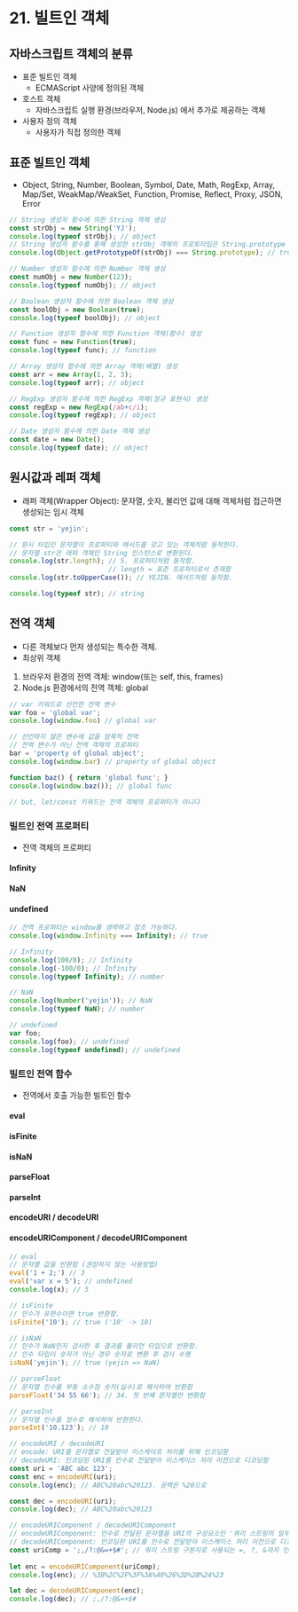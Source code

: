 # 21. 빌트인 객체
## 자바스크립트 객체의 분류
- 표준 빌트인 객체
  - ECMAScript 사양에 정의된 객체
- 호스트 객체
  - 자바스크립트 실행 환경(브라우저, Node.js) 에서 추가로 제공하는 객체
- 사용자 정의 객체
  - 사용자가 직접 정의한 객체
## 표준 빌트인 객체
- Object, String, Number, Boolean, Symbol, Date, Math, RegExp, Array, Map/Set, WeakMap/WeakSet, Function, Promise, Reflect, Proxy, JSON, Error
```javascript
// String 생성자 함수에 의한 String 객체 생성
const strObj = new String('YJ');
console.log(typeof strObj); // object
// String 생성자 함수를 통해 생성한 strObj 객체의 프로토타입은 String.prototype
console.log(Object.getPrototypeOf(strObj) === String.prototype); // true

// Number 생성자 함수에 의한 Number 객체 생성
const numObj = new Number(123);
console.log(typeof numObj); // object

// Boolean 생성자 함수에 의한 Boolean 객체 생성
const boolObj = new Boolean(true);
console.log(typeof boolObj); // object

// Function 생성자 함수에 의한 Function 객체(함수) 생성
const func = new Function(true);
console.log(typeof func); // function

// Array 생성자 함수에 의한 Array 객체(배열) 생성
const arr = new Array(1, 2, 3);
console.log(typeof arr); // object

// RegExp 생성자 함수에 의한 RegExp 객체(정규 표현식) 생성
const regExp = new RegExp(/ab+c/i);
console.log(typeof regExp); // object

// Date 생성자 함수에 의한 Date 객체 생성
const date = new Date();
console.log(typeof date); // object
```
## 원시값과 레퍼 객체
- 래퍼 객체(Wrapper Object): 문자열, 숫자, 불리언 값에 대해 객체처럼 접근하면 생성되는 임시 객체
```javascript
const str = 'yejin';

// 원시 타입인 문자열이 프로퍼티와 메서드를 갖고 있는 객체처럼 동작한다. 
// 문자열 str은 래퍼 객체인 String 인스턴스로 변환된다.
console.log(str.length); // 5. 프로퍼티처럼 동작함. 
                         // length = 표준 프로퍼티로서 존재함
console.log(str.toUpperCase()); // YEJIN. 메서드처럼 동작함. 

console.log(typeof str); // string
```
## 전역 객체
- 다른 객체보다 먼저 생성되는 특수한 객체. 
- 최상위 객체
1. 브라우저 환경의 전역 객체: window(또는 self, this, frames)
2. Node.js 환경에서의 전역 객체: global
```javascript
// var 키워드로 선언한 전역 변수
var foo = 'global var';
console.log(window.foo) // global var

// 선언하지 않은 변수에 값을 암묵적 전역
// 전역 변수가 아닌 전역 객체의 프로퍼티
bar = 'property of global object';
console.log(window.bar) // property of global object

function baz() { return 'global func'; }
console.log(window.baz()); // global func

// but, let/const 키워드는 전역 객체의 프로퍼티가 아니다
```

### 빌트인 전역 프로퍼티
- 전역 객체의 프로퍼티
#### Infinity
#### NaN
#### undefined
```javascript
// 전역 프로퍼티는 window를 생략하고 참조 가능하다.
console.log(window.Infinity === Infinity); // true

// Infinity
console.log(100/0); // Infinity
console.log(-100/0); // Infinity
console.log(typeof Infinity); // number

// NaN
console.log(Number('yejin')); // NaN
console.log(typeof NaN); // number

// undefined
var foo;
console.log(foo); // undefined
console.log(typeof undefined); // undefined
```
### 빌트인 전역 함수
- 전역에서 호출 가능한 빌트인 함수
#### eval
#### isFinite
#### isNaN
#### parseFloat
#### parseInt
#### encodeURI / decodeURI
#### encodeURIComponent / decodeURIComponent
```javascript
// eval
// 문자열 값을 반환함 (권장하지 않는 사용방법)
eval('1 + 2;') // 3
eval('var x = 5'); // undefined
console.log(x); // 5

// isFinite
// 인수가 유한수이면 true 반환함.
isFinite('10'); // true ('10' -> 10)

// isNaN
// 인수가 NaN인지 검사한 후 결과를 불리언 타입으로 반환함.
// 인수 타입이 숫자가 아닌 경우 숫자로 변환 후 검사 수행
isNaN('yejin'); // true (yejin => NaN)

// parseFloat
// 문자열 인수를 부동 소수점 숫자(실수)로 해석하여 반환함
parseFloat('34 55 66'); // 34. 첫 번째 문자열만 변환함

// parseInt
// 문자열 인수를 정수로 해석하여 반환한다.
parseInt('10.123'); // 10

// encodeURI / decodeURI
// encode: URI를 문자열로 전달받아 이스케이프 처리를 위해 인코딩함
// decodeURI: 인코딩된 URI를 인수로 전달받아 이스케이스 처리 이전으로 디코딩함
const uri = 'ABC abc 123';
const enc = encodeURI(uri);
console.log(enc); // ABC%20abc%20123. 공백은 %20으로

const dec = encodeURI(uri);
console.log(dec); // ABC%20abc%20123

// encodeURIComponent / decodeURIComponent
// encodeURIComponent: 인수로 전달된 문자열을 URI의 구성요소인 '쿼리 스트링의 일부'로 간주함
// decodeURIComponent: 인코딩된 URI를 인수로 전달받아 이스케이스 처리 이전으로 디코딩함
const uriComp = ';,/?:@&=+$#'; // 쿼리 스트링 구분자로 사용되는 =, ?, &까지 인코딩됨
 
let enc = encodeURIComponent(uriComp);
console.log(enc); // %3B%2C%2F%3F%3A%40%26%3D%2B%24%23

let dec = decodeURIComponent(enc);
console.log(dec); // ;,/?:@&=+$#
```
